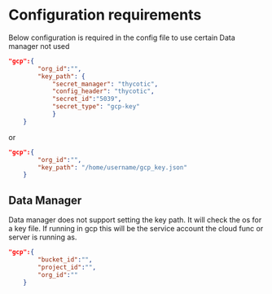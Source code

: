

# Configuration requirements
Below configuration is required in the config file to use certain 
Data manager not used

```json
"gcp":{
        "org_id":"",
        "key_path": {
            "secret_manager": "thycotic",
            "config_header": "thycotic",
            "secret_id":"5039",
            "secret_type": "gcp-key"
            }
    }
```

or 

```json
"gcp":{
        "org_id":"",
        "key_path": "/home/username/gcp_key.json"
    }
```


## Data Manager

Data manager does not support setting the key path. It will check the os for a key file.  If running in gcp this will be the service account the cloud func or server is running as.

```json
"gcp":{
        "bucket_id":"",
        "project_id":"",
        "org_id":""
    }
```